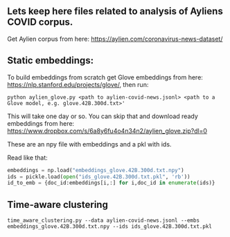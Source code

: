 
## Lets keep here files related to analysis of Ayliens COVID corpus.

Get Aylien corpus from here: https://aylien.com/coronavirus-news-dataset/

## Static embeddings:

To build embeddings from scratch get Glove embeddings from here: https://nlp.stanford.edu/projects/glove/, then run:
```
python aylien_glove.py <path to aylien-covid-news.jsonl> <path to a Glove model, e.g. glove.42B.300d.txt>'
```

This will take one day or so. You can skip that and download ready embeddings from here:
https://www.dropbox.com/s/6a8y6fu4o4n34n2/aylien_glove.zip?dl=0

These are an npy file with embeddings and a pkl with ids.

Read like that:

```python
embeddings = np.load("embeddings_glove.42B.300d.txt.npy")
ids = pickle.load(open("ids_glove.42B.300d.txt.pkl", 'rb'))	
id_to_emb = {doc_id:embeddings[i,:] for i,doc_id in enumerate(ids)}
```


## Time-aware clustering
```
time_aware_clustering.py --data aylien-covid-news.jsonl --embs embeddings_glove.42B.300d.txt.npy --ids ids_glove.42B.300d.txt.pkl 
```
